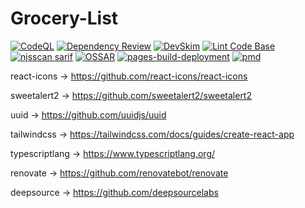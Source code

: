 # Grocery-List

[![CodeQL](https://github.com/milliorn/Grocery-List/actions/workflows/codeql.yml/badge.svg)](https://github.com/milliorn/Grocery-List/actions/workflows/codeql.yml)
[![Dependency Review](https://github.com/milliorn/Grocery-List/actions/workflows/dependency-review.yml/badge.svg)](https://github.com/milliorn/Grocery-List/actions/workflows/dependency-review.yml)
[![DevSkim](https://github.com/milliorn/Grocery-List/actions/workflows/devskim.yml/badge.svg)](https://github.com/milliorn/Grocery-List/actions/workflows/devskim.yml)
[![Lint Code Base](https://github.com/milliorn/Grocery-List/actions/workflows/super-linter.yml/badge.svg)](https://github.com/milliorn/Grocery-List/actions/workflows/super-linter.yml)
[![njsscan sarif](https://github.com/milliorn/Grocery-List/actions/workflows/njsscan.yml/badge.svg)](https://github.com/milliorn/Grocery-List/actions/workflows/njsscan.yml)
[![OSSAR](https://github.com/milliorn/Grocery-List/actions/workflows/ossar.yml/badge.svg)](https://github.com/milliorn/Grocery-List/actions/workflows/ossar.yml)
[![pages-build-deployment](https://github.com/milliorn/Grocery-List/actions/workflows/pages/pages-build-deployment/badge.svg)](https://github.com/milliorn/Grocery-List/actions/workflows/pages/pages-build-deployment)
[![pmd](https://github.com/milliorn/Grocery-List/actions/workflows/pmd.yml/badge.svg)](https://github.com/milliorn/Grocery-List/actions/workflows/pmd.yml)

react-icons -> https://github.com/react-icons/react-icons

sweetalert2 -> https://github.com/sweetalert2/sweetalert2

uuid -> https://github.com/uuidjs/uuid

tailwindcss -> https://tailwindcss.com/docs/guides/create-react-app

typescriptlang -> https://www.typescriptlang.org/

renovate -> https://github.com/renovatebot/renovate

deepsource -> https://github.com/deepsourcelabs

